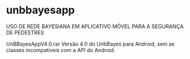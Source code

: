 # unbbayesapp
USO DE REDE BAYESIANA EM APLICATIVO MÓVEL PARA A SEGURANÇA DE PEDESTRES

UnBBayesAppV4.0.rar
Versão 4.0 do UnbBayes para Android, sem as classes incompatíveis com a API do Android.
